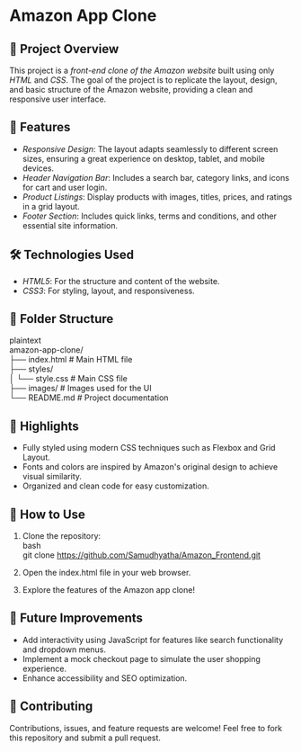 # Amazon App Clone  

## 📖 Project Overview  
This project is a *front-end clone of the Amazon website* built using only *HTML* and *CSS*. The goal of the project is to replicate the layout, design, and basic structure of the Amazon website, providing a clean and responsive user interface.  

## 🚀 Features  
- *Responsive Design*: The layout adapts seamlessly to different screen sizes, ensuring a great experience on desktop, tablet, and mobile devices.  
- *Header Navigation Bar*: Includes a search bar, category links, and icons for cart and user login.  
- *Product Listings*: Display products with images, titles, prices, and ratings in a grid layout.  
- *Footer Section*: Includes quick links, terms and conditions, and other essential site information.  

## 🛠 Technologies Used  
- *HTML5*: For the structure and content of the website.  
- *CSS3*: For styling, layout, and responsiveness.  

## 📂 Folder Structure  
plaintext  
amazon-app-clone/  
├── index.html         # Main HTML file  
├── styles/  
│   └── style.css      # Main CSS file  
├── images/            # Images used for the UI  
└── README.md          # Project documentation  
  

## 🌟 Highlights  
- Fully styled using modern CSS techniques such as Flexbox and Grid Layout.  
- Fonts and colors are inspired by Amazon's original design to achieve visual similarity.  
- Organized and clean code for easy customization.   

## 📝 How to Use  
1. Clone the repository:  
   bash  
   git clone https://github.com/Samudhyatha/Amazon_Frontend.git
     
2. Open the index.html file in your web browser.  
3. Explore the features of the Amazon app clone!  

## 📌 Future Improvements  
- Add interactivity using JavaScript for features like search functionality and dropdown menus.  
- Implement a mock checkout page to simulate the user shopping experience.  
- Enhance accessibility and SEO optimization.  

## 🤝 Contributing  
Contributions, issues, and feature requests are welcome! Feel free to fork this repository and submit a pull request.
